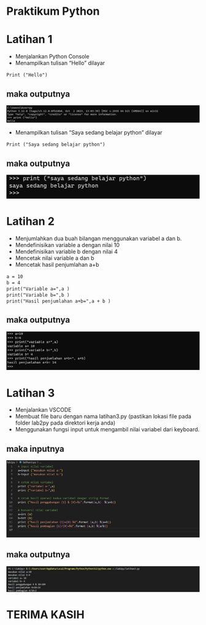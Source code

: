 # Praktikum Python
# Latihan 1 
* Menjalankan Python Console
* Menampilkan tulisan “Hello” dilayar
```
Print ("Hello")
```
## maka outputnya
![Alt text](<latian 1-1.png>)

* Menampilkan tulisan “Saya sedang belajar python” dilayar
```
Print ("Saya sedang belajar python")
```
## maka outputnya
![Alt text](image-1.png)

# Latihan 2
* Menjumlahkan dua buah bilangan menggunakan variabel a dan b.
* Mendefinisikan variable a dengan nilai 10
* Mendefinisikan variable b dengan nilai 4
* Mencetak nilai variable a dan b
* Mencetak hasil penjumlahan a+b

```
a = 10
b = 4
print("Variable a=",a )
print("Variable b=",b )
print("Hasil penjumlahan a+b=",a + b )
```
## maka outputnya
![Alt text](image-2.png)


# Latihan 3

* Menjalankan VSCODE
* Membuat file baru dengan nama latihan3.py (pastikan lokasi file pada folder lab2py pada direktori kerja anda)
* Menggunakan fungsi input untuk mengambil nilai variabel dari keyboard.


## maka inputnya 
![Alt text](<latian 3.png>)

## maka outputnya
![Alt text](<image 1.jpeg>)


# TERIMA KASIH
